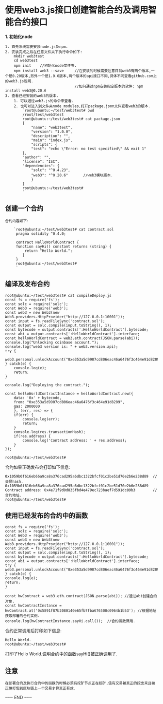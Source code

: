# 使用web3.js接口创建智能合约及调用智能合约接口 #
**1. 初始化node**

	1. 首先系统需要安装node.js及npm.
	2. 安装完成之后在任意文件夹下执行命令如下:
		mkdir web3test
		cd web3test
		npm init 	//初始化node文件夹.
		npm install web3 --save		//在安装的时候需要注意目前web3有两个版本,一个是0.20版本,另外一个是1.0.0版本,两个版本的api接口不同,具体不同查看github.com上的web3.js说明.
									//如何通过npm安装指定版本的软件: npm install web3@0.20.6
	3. 查看已经安装的web3的版本.
		1. 可以通过web3.js的命令来查看.
		2. 也可以进入到文件夹node_modules,打开package.json文件查看web3的版本.
			`root@ubuntu:~/test/web3test# pwd
			/root/test/web3test
			root@ubuntu:~/test/web3test# cat package.json 
			{
  				"name": "web3test",
  				"version": "1.0.0",
  				"description": "",
  				"main": "index.js",
  				"scripts": {
    			"test": "echo \"Error: no test specified\" && exit 1"
  			},
  			"author": "",
  			"license": "ISC",
  			"dependencies": {
    			"solc": "^0.4.23",
    			"web3": "^0.20.6"		//web3模块版本.
  				}
			}
			root@ubuntu:~/test/web3test# 
			`

## 创建一个合约 ##
	合约内容如下:

		`root@ubuntu:~/test/web3test# cat contract.sol 
		 pragma solidity ^0.4.0;

		 contract HelloWorldContract {
		 function sayHi() constant returns (string) {
			 return "Hello World.";
		 	}
		 }
		 root@ubuntu:~/test/web3test# 
		 `

## 编译及发布合约 ##

    root@ubuntu:~/test/web3test# cat compileDeploy.js 
    const fs = require('fs');
    const solc = require('solc');
    const Web3 = require('web3');
    const web3 = new Web3(new Web3.providers.HttpProvider("http://127.0.0.1:10001"));
    const input = fs.readFileSync('contract.sol');
    const output = solc.compile(input.toString(), 1);
    const bytecode = output.contracts[':HelloWorldContract'].bytecode;
    const abi = output.contracts[':HelloWorldContract'].interface;
    const helloWorldContract = web3.eth.contract(JSON.parse(abi));
    console.log("Unlocking coinbase account.");
    console.log("web3 version is: " + web3.version.api);
    try {
    	web3.personal.unlockAccount("0xe353a5d9907cd806eac46a6476f3c464e91d8209","123456",3000);
    } catch(e) {
    	console.log(e);
    	return;
    }
    
    console.log("Deploying the contract.");
    
    const helloWorldContractInstance = helloWorldContract.new({
    	data: '0x' + bytecode,
    	from: "0xe353a5d9907cd806eac46a6476f3c464e91d8209",
    	gas: 2000000
    	}, (err, res) => {
    	if(err) {
    		console.log(err);
    		return;
    	}
    	console.log(res.transactionHash);
    	if(res.address) {
    		console.log('Contract address: ' + res.address);
    	}
    });
    
    root@ubuntu:~/test/web3test# 

合约如果正确发布会打印如下信息:

    0x1059b0f616eb66a9ca8a376cad295a6dbc1322bfcf01c2be51d70e2b6e238d89  //交易hash.
    0x1059b0f616eb66a9ca8a376cad295a6dbc1322bfcf01c2be51d70e2b6e238d89
    Contract address: 0x4e71f9d0d835fbd4e479ec723baef7d591dc89b3		//合约地址.
    root@ubuntu:~/test/web3test#
    
## 使用已经发布的合约中的函数 ##
    const fs = require('fs');
    const solc = require('solc');
    const Web3 = require('web3');
    const web3 = new Web3(new Web3.providers.HttpProvider("http://127.0.0.1:10001"));
    const input = fs.readFileSync('contract.sol');
    const output = solc.compile(input.toString(), 1);
    const bytecode = output.contracts[':HelloWorldContract'].bytecode;
    const abi = output.contracts[':HelloWorldContract'].interface;
    try {
    web3.personal.unlockAccount("0xe353a5d9907cd806eac46a6476f3c464e91d8209","123456",3000);
    } catch(e) {
    console.log(e);
    return;
    }
    
    const hwContract = web3.eth.contract(JSON.parse(abi)); //通过abi创建合约对象.
    const hwContractInstance = hwContract.at('0x5891f87b2080140e65fb7fba676500c0964b1b53'); //根据地址获取部署的合约实例.
    console.log(hwContractInstance.sayHi.call());  //合约函数调用.

合约正常调用后打印如下信息:

    Hello World.
    root@ubuntu:~/test/web3test# 

打印了Hello World.说明合约中的函数sayHi()被正确调用了.

## 注意 ##
	在部署合约及执行合约中的函数的时候必须有挖矿节点正在挖矿,值有交易被真正的挖出来且被正确打包到区块链上一个交易才算真正有效.
	
---- END ----


